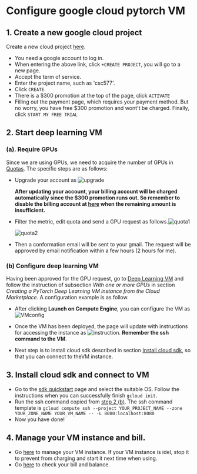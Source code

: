# Configure google cloud pytorch VM

## 1. Create a new google cloud project 

Create a new cloud project [here](https://console.cloud.google.com/cloud-resource-manager).

- You need a google account to log in.
- When entering the above link, click `+CREATE PROJECT`, you will go to a new page.
- Accept the term of service.
- Enter the project name, such as 'csc577'.
- Click `CREATE`.
- There is a \$300 promotion at the top of the page, click `ACTIVATE`
- Filling out the payment page, which requires your payment method. But no worry, you have free \$300 promotion and wont't be charged. Finally, click `START MY FREE TRIAL`

## 2. Start deep learning VM

### (a). Require GPUs

Since we are using GPUs, we need to acquire the number of GPUs in [Quotas](https://console.cloud.google.com/quotas?_ga=2.186016044.-444096342.1547227127). The specific steps are as follows:

- Upgrade your account as ![upgrade](./images/upgrade.png)

  **After updating your account, your billing account will be charged automatically since the \$300 promotion runs out. So remember to disable the billing account at [here](https://support.google.com/cloud/answer/6293499#enable-billing) when the remaining amount is insufficient.**

- Filter the metric, edit quota and send a GPU request as follows.![quota1](./images/quota1.png)

  ![quota2](./images/quota2.png)

- Then a conformation email will be sent to your gmail. The request will be approved by email notification within a few hours (2 hours for me).

### (b) Configure deep learning VM <a name="configVM"></a>

Having been approved for the GPU request, go to [Deep Learning VM](https://cloud.google.com/deep-learning-vm/docs/pytorch_start_instance) and follow the instruction of subsection *With one or more GPUs* in section *Creating a PyTorch Deep Learning VM instance from the Cloud Marketplace*. A configuration  example is as follow. 

- After clicking **Launch on Compute Engine**, you can configure the VM as ![VMconfig](./images/VMconfig.png)

- Once the VM has been deployed, the page will update with instructions for accessing the instance as ![instruction](./images/instruction.png). **Remember the ssh command to the VM**.

- Next step is to install cloud sdk described in section [Install cloud sdk](#cloudsdk), so that you can connect to theVM instance.

## 3. Install cloud sdk and connect to VM <a name="cloudsdk"></a>

- Go to the [sdk quickstart](https://cloud.google.com/sdk/docs/quickstarts) page and select the suitable OS. Follow the instructions when you can successfully finish `gcloud init`.
- Run the ssh command copied from [step 2 (b)](#configVM). The ssh command template is `gcloud compute ssh --project YOUR_PROJECT_NAME --zone YOUR_ZONE_NAME YOUR_VM_NAME -- -L 8080:localhost:8080`
- Now you have done! 

## 4. Manage your VM instance and bill.

- Go [here](https://console.cloud.google.com/compute) to manage your VM instance. If your VM instance is idel, stop it to prevent from charging and start it next time when using.
- Go [here](https://console.cloud.google.com/billing/) to check your bill and balance.







